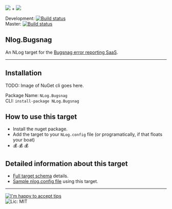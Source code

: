 ![](http://nlog-project.org/images/NLog-logo-only_small.png) + ![](http://i.imgur.com/VA7NnER.png)

Development: [![Build status](https://ci.appveyor.com/api/projects/status/j2bxeg51xu1udgty?svg=true)](https://ci.appveyor.com/project/PureKrome/nlog-bugsnag)  
Master: [![Build status](https://ci.appveyor.com/api/projects/status/j2bxeg51xu1udgty/branch/master?svg=true)](https://ci.appveyor.com/project/PureKrome/nlog-bugsnag/branch/master)

## Nlog.Bugsnag

An NLog target for the [Bugsnag error reporting SaaS](http://www.bugsnag.com/).

-----

## Installation

TODO: Image of NuGet cli goes here.

Package Name: `NLog.Bugsnag`  
CLI: `install-package NLog.Bugsnag`  

## How to use this target
- Install the nuget package.
- Add the target to your `NLog.config` file (or programatically, if that floats your boat)
- :moneybag: :moneybag: :moneybag: 

## Detailed information about this target
- [Full target schema](https://github.com/PureKrome/NLog.Bugsnag/wiki/Target-Schema) details.
- [Sample nlog.config file](https://github.com/PureKrome/NLog.Bugsnag/wiki/Sample-NLog.config-file) using this target.

---
[![I'm happy to accept tips](http://img.shields.io/gittip/purekrome.svg?style=flat-square)](https://gratipay.com/PureKrome/)  
![Lic: MIT](http://img.shields.io/badge/License-MIT-blue.svg?style=flat-square)